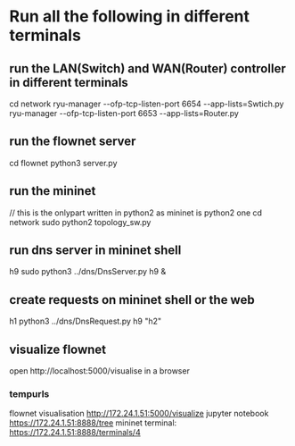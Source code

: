 # Run all the following in different terminals

## run the LAN(Switch) and WAN(Router) controller in different terminals
cd network
ryu-manager --ofp-tcp-listen-port 6654 --app-lists=Swtich.py
ryu-manager --ofp-tcp-listen-port 6653 --app-lists=Router.py

## run the flownet server
cd flownet
python3 server.py

## run the mininet
// this is the onlypart written in python2 as mininet is python2 one
cd network
sudo python2 topology_sw.py 

## run dns server in mininet shell
h9 sudo python3 ../dns/DnsServer.py h9 &

## create requests on mininet shell or the web
h1  python3 ../dns/DnsRequest.py h9 "h2"

## visualize flownet
open http://localhost:5000/visualise in a browser 


### tempurls
flownet visualisation
http://172.24.1.51:5000/visualize
jupyter notebook
https://172.24.1.51:8888/tree
mininet terminal:
https://172.24.1.51:8888/terminals/4
